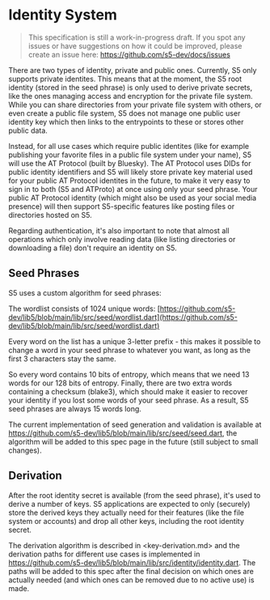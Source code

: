 # Identity System

> This specification is still a work-in-progress draft. If you spot any issues or have suggestions on how it could be improved, please create an issue here: https://github.com/s5-dev/docs/issues

There are two types of identity, private and public ones. Currently, S5 only supports private identites. This means that at the moment, the S5 root identity (stored in the seed phrase) is only used to derive private secrets, like the ones managing access and encryption for the private file system. While you can share directories from your private file system with others, or even create a public file system, S5 does not manage one public user identity key which then links to the entrypoints to these or stores other public data.

Instead, for all use cases which require public identites (like for example publishing your favorite files in a public file system under your name), S5 will use the AT Protocol (built by Bluesky). The AT Protocol uses DIDs for public identity identifiers and S5 will likely store private key material used for your public AT Protocol identites in the future, to make it very easy to sign in to both (S5 and ATProto) at once using only your seed phrase. Your public AT Protocol identity (which might also be used as your social media presence) will then support S5-specific features like posting files or directories hosted on S5.

Regarding authentication, it's also important to note that almost all operations which only involve reading data (like listing directories or downloading a file) don't require an identity on S5.

## Seed Phrases

S5 uses a custom algorithm for seed phrases:

The wordlist consists of 1024 unique words: [https://github.com/s5-dev/lib5/blob/main/lib/src/seed/wordlist.dart](https://github.com/s5-dev/lib5/blob/main/lib/src/seed/wordlist.dart)

Every word on the list has a unique 3-letter prefix - this makes it possible to change a word in your seed phrase to whatever you want, as long as the first 3 characters stay the same.

So every word contains 10 bits of entropy, which means that we need 13 words for our 128 bits of entropy. Finally, there are two extra words containing a checksum (blake3), which should make it easier to recover your identity if you lost some words of your seed phrase. As a result, S5 seed phrases are always 15 words long.

The current implementation of seed generation and validation is available at <https://github.com/s5-dev/lib5/blob/main/lib/src/seed/seed.dart>, the algorithm will be added to this spec page in the future (still subject to small changes).

## Derivation

After the root identity secret is available (from the seed phrase), it's used to derive a number of keys. S5 applications are expected to only (securely) store the derived keys they actually need for their features (like the file system or accounts) and drop all other keys, including the root identity secret.

The derivation algorithm is described in <key-derivation.md> and the derivation paths for different use cases is implemented in <https://github.com/s5-dev/lib5/blob/main/lib/src/identity/identity.dart>. The paths will be added to this spec after the final decision on which ones are actually needed (and which ones can be removed due to no active use) is made.
